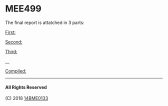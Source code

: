 # MEE499 


The final report is attatched in 3 parts:

[First: ](501.pdf)

[Second: ](502.pdf)

[Third: ](8.pdf)

__

[Compiled: ](90001.pdf)

---

#### All Rights Reserved
(C) 2018 [14BME0133](https://14bme0133.github.io)
